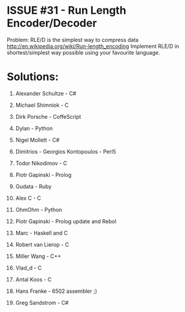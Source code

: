 ISSUE #31 - Run Length Encoder/Decoder
===
Problem:
RLE/D is the simplest way to compress data http://en.wikipedia.org/wiki/Run-length_encoding
Implement RLE/D in shortest/simplest way possible using your favourite language.

Solutions:
===

1. Alexander Schultze - C#

2. Michael Shimniok - C

3. Dirk Porsche - CoffeScript

4. Dylan - Python

5. Nigel Mollett - C#

6. Dimitrios - Georgios Kontopoulos - Perl5

7. Todor Nikodimov - C

8. Piotr Gapinski - Prolog

9. Gudata - Ruby

10. Alex C - C

11. OhmOhm - Python

12. Piotr Gapinski - Prolog update and Rebol

13. Marc - Haskell and C

14. Robert van Lierop - C

15. Miller Wang - C++

16. Vlad_d - C

17. Antal Koos - C

18. Hans Franke - 6502 assembler ;)

19. Greg Sandstrom - C#